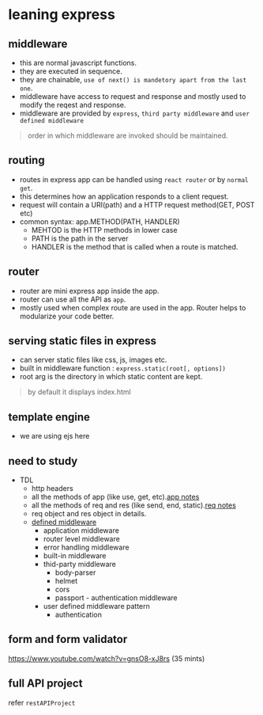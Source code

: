 # leaning express

## middleware

* this are normal javascript functions.
* they are executed in sequence.
* they are chainable, `use of next() is mandetory apart from the last one`.
* middleware have access to request and response and mostly used to modify the reqest and response.
* middleware are provided by `express`, `third party middleware` and `user defined middleware`

> order in which middleware are invoked should be maintained.

## routing

* routes in express app can be handled using `react router` or by `normal get`.
* this determines how an application responds to a client request.
* request will contain a URI(path) and a HTTP request method(GET, POST etc)
* common syntax: app.METHOD(PATH, HANDLER)
  * MEHTOD is the HTTP methods in lower case
  * PATH is the path in the server
  * HANDLER is the method that is called when a route is matched.

## router

* router are mini express app inside the app.
* router can use all the API as `app`.
* mostly used when complex route are used in the app. Router helps to modularize your code better.

## serving static files in express

* can server static files like css, js, images etc.
* built in middleware function : `express.static(root[, options])`
* root arg is the directory in which static content are kept.

> by default it displays index.html

## template engine

* we are using ejs here

## need to study

* TDL
  * http headers
  * all the methods of app (like use, get, etc).[app notes](/docs/app.md)
  * all the methods of req and res (like send, end, static).[req notes](/docs/reqRes.md)
  * req object and res object in details.
  * [defined middleware](https://expressjs.com/en/guide/using-middleware.html)
    * application middleware
    * router level middleware
    * error handling middleware
    * built-in middleware
    * thid-party middleware
      * body-parser
      * helmet
      * cors
      * passport - authentication middleware
    * user defined middleware pattern
      * authentication

## form and form validator

https://www.youtube.com/watch?v=gnsO8-xJ8rs (35 mints)

## full API project

refer `restAPIProject`